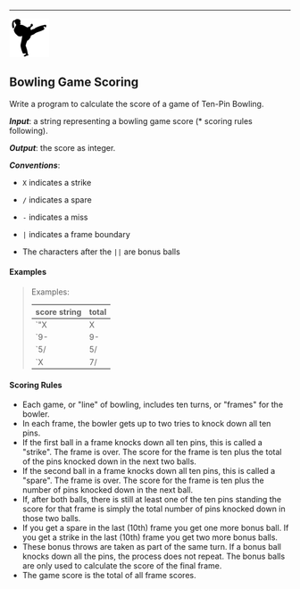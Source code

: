 
---
![](../kata.png)

## Bowling Game Scoring

Write a program to calculate the score of a game of Ten-Pin Bowling.

***Input***: a string representing a bowling game score (* scoring rules following).

***Output***: the score as integer.

***Conventions***:

* `X` indicates a strike

* `/` indicates a spare

* `-` indicates a miss

* `|` indicates a frame boundary

* The characters after the `||` are bonus balls


#### Examples

> Examples:
>
> score string | total
> --- | ---
> `"X|X|X|X|X|X|X|X|X|X||XX"` | **300** [10 frames x 30]
> `9-|9-|9-|9-|9-|9-|9-|9-|9-|9-||` | **90** [10 frames x 9]
> `5/|5/|5/|5/|5/|5/|5/|5/|5/|5/||5` | **150** [10 frames x 15]
> `X|7/|9-|X|-8|8/|-6|X|X|X||81` | **167**

#### Scoring Rules

- Each game, or "line" of bowling, includes ten turns, or "frames" for the bowler.
- In each frame, the bowler gets up to two tries to knock down all ten pins.
- If the first ball in a frame knocks down all ten pins, this is called a "strike". The frame is over. The score for the frame is ten plus the total of the pins knocked down in the next two balls.
- If the second ball in a frame knocks down all ten pins, this is called a "spare". The frame is over. The score for the frame is ten plus the number of pins knocked down in the next ball.
- If, after both balls, there is still at least one of the ten pins standing the score for that frame is simply the total number of pins knocked down in those two balls.
- If you get a spare in the last (10th) frame you get one more bonus ball. If you get a strike in the last (10th) frame you get two more bonus balls.
- These bonus throws are taken as part of the same turn. If a bonus ball knocks down all the pins, the process does not repeat. The bonus balls are only used to calculate the score of the final frame.
- The game score is the total of all frame scores.
